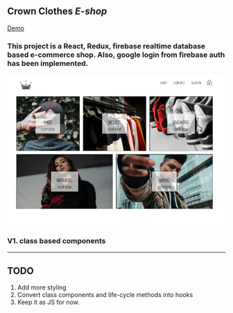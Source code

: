 ## Crown Clothes *E-shop*

[Demo](https://crown-clothing-sm.herokuapp.com/)

### This project is a React, Redux, firebase realtime database based e-commerce shop. Also, google login from firebase auth has been implemented.

![Front page](./img/frontpage.png)

### V1. class based components

---
## TODO

1. Add more styling
2. Convert class components and life-cycle methods into hooks
3. Keep it as JS for now.